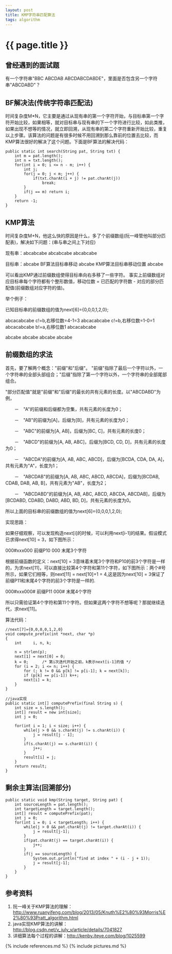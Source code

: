```yaml
---
layout: post
title: KMP字符串匹配算法
tags: algorithm
---
```


{{ page.title }}
================

曾经遇到的面试题
----------------

有一个字符串"BBC ABCDAB ABCDABCDABDE"，里面是否包含另一个字符串"ABCDABD"？

BF解决法(传统字符串匹配法)
--------------------------

时间复杂度M*N，它主要是通过从现有串的第一个字符开始，与目标串第一个字符开始比较，如果相等，就对目标串与现有串的下一个字符进行比较，如此类推，如果出现不想等的情况，就立即回溯，从现有串的第二个字符重新开始比较，重复以上步骤。该算法的问题是有很多时候不用回溯到那么靠前的位置去比较，而KMP算法很好的解决了这个问题。下面是BF算法的解决代码：
	
	public static int search(String pat, String txt) {  
	    int m = pat.length();  
	    int n = txt.length();  
	    for(int i = 0; i <= n - m; i++) {  
	        int j;  
	        for(j = 0; j < m; j++) {  
	            if(txt.charAt(i + j) != pat.charAt(j))  
	                break;  
	        }  
	        if(j == m) return i;  
	    }  
	    return -1;  
	}

KMP算法
-------

时间复杂度M+N，他这么快的原因是什么，多了个前缀数组(阮一峰管他叫部分匹配表)，解决如下问题：(串与串之间上下对应)

现有串：abcabcabe                        abcabcabe                              abcabcabe

目标串：abcabe           BF算法目标串移动 abcabe           KMP算法目标串移动位置   abcabe

可以看出KMP通过前缀数组使得目标串向右多移了一些字符。 事实上前缀数组对应目标串每个字符都有个整形数值，移动位数 = 已匹配的字符数 - 对应的部分匹配值(前缀数组对应字符的值)。     

举个例子：

已知目标串的前缀数组的值为next[6]={0,0,0,1,2,0};

abcacabcabe   c!=b,右移位数=4-1=3  abcacabcabe      c!=b,右移位数=1-0=1      abcacabcabe   b!=a,右移位数1   abcacabcabe

abcabe                                abcabe                                     abcabe 						 abcabe


前缀数组的求法
--------------

首先，要了解两个概念："前缀"和"后缀"。 "前缀"指除了最后一个字符以外，一个字符串的全部头部组合；"后缀"指除了第一个字符以外，一个字符串的全部尾部组合。

"部分匹配值"就是"前缀"和"后缀"的最长的共有元素的长度。以"ABCDABD"为例，

　　－　"A"的前缀和后缀都为空集，共有元素的长度为0；

　　－　"AB"的前缀为[A]，后缀为[B]，共有元素的长度为0；

　　－　"ABC"的前缀为[A, AB]，后缀为[BC, C]，共有元素的长度0；

　　－　"ABCD"的前缀为[A, AB, ABC]，后缀为[BCD, CD, D]，共有元素的长度为0；

　　－　"ABCDA"的前缀为[A, AB, ABC, ABCD]，后缀为[BCDA, CDA, DA, A]，共有元素为"A"，长度为1；

　　－　"ABCDAB"的前缀为[A, AB, ABC, ABCD, ABCDA]，后缀为[BCDAB, CDAB, DAB, AB, B]，共有元素为"AB"，长度为2；

　　－　"ABCDABD"的前缀为[A, AB, ABC, ABCD, ABCDA, ABCDAB]，后缀为[BCDABD, CDABD, DABD, ABD, BD, D]，共有元素的长度为0。

所以上面的目标串的前缀数组的值为next[6]={0,0,0,1,2,0};

实现思路：

如果仔细观察，可以发现构造next[i]的时候，可以利用next[i-1]的结果。假设模式已求得next[10] = 3，如下图所示：
 
000#xxx000         前缀P10
000                末尾3个字符
 
根据前缀函数的定义：next[10] = 3意味着末尾3个字符和P10的前3个字符是一样的，为求next[11]，可以直接比较第4个字符和第11个字符，如下图所示：两个#号所示，如果它们相等，则next[11] = next[10]+1 = 4,这是因为next[10] = 3保证了前缀P11和末尾4个字符的前3个字符是一样的.
 
000#xxx000#       前缀P11
000#              末尾4个字符
 
所以只需验证第4个字符和第11个字符。但如果这两个字符不想等呢？那就继续迭代，求next[11]。

算法代码：
	
	//next[7]={0,0,0,0,1,2,0}
	void compute_prefix(int *next, char *p)  
	{  
	    int     i, n, k;  
	  
	    n = strlen(p);  
	    next[1] = next[0] = 0;  
	    k = 0;      /* 第i次迭代开始之前，k表示next[i-1]的值 */    
	    for (i = 2; i <= n; i++) {  
	        for (; k != 0 && p[k] != p[i-1]; k = next[k]);  
	        if (p[k] == p[i-1]) k++;  
	        next[i] = k;  
	    }  
	} 

	//java实现
	public static int[] computePrefix(final String s) {  
	    int size = s.length();  
	    int[] result = new int[size];  
	    int j = 0;  
	  
	    for(int i = 1; i < size; i++) {  
	        while(j > 0 && s.charAt(j) != s.charAt(i)) {  
	            j = result[j - 1];  
	        }  
	        if(s.charAt(j) == s.charAt(i)) {  
	            j++;  
	        }  
	        result[i] = j;  
	    }  
	    return result;  
	}

剩余主算法(回溯部分)
--------------------

	public static void kmp(String target, String pat) {  
	    int sourceLength = pat.length();  
	    int targetLength = target.length();  
	    int[] result = computePrefix(pat);  
	    int j = 0;  
	    for(int i = 0; i < targetLength; i++) {  
	        while(j > 0 && pat.charAt(j) != target.charAt(i)) {  
	            j = result[j-1];  
	        }  
	        if(pat.charAt(j) == target.charAt(i)) {  
	            j++;  
	        }  
	        if(j == sourceLength) {  
	            System.out.println("find at index " + (i - j + 1));  
	            j = result[j-1];  
	        }  
	    }  
	} 


参考资料
--------

1.	阮一峰关于KMP算法的理解：<http://www.ruanyifeng.com/blog/2013/05/Knuth%E2%80%93Morris%E2%80%93Pratt_algorithm.html>
2.	java实现KMP算法的讲解：<http://blog.csdn.net/v_july_v/article/details/7041827>
3.	详细算法每个过程的讲解：<http://kenby.iteye.com/blog/1025599>

{% include references.md %}
{% include pictures.md %}
